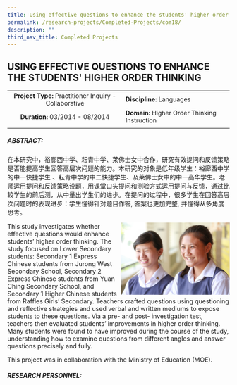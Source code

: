 ```yaml
---
title: Using effective questions to enhance the students' higher order thinking
permalink: /research-projects/Completed-Projects/com18/
description: ""
third_nav_title: Completed Projects
---
```

## USING EFFECTIVE QUESTIONS TO ENHANCE THE STUDENTS' HIGHER ORDER THINKING

|   |   |
|:-:|---|
| **Project Type:** Practitioner Inquiry - Collaborative  | **Discipline:** Languages  |
| **Duration:** 03/2014 - 08/2014  | **Domain:** Higher Order Thinking Instruction  |
|   |   |

##### ABSTRACT:

在本研究中，裕廊西中学、耘青中学、莱佛士女中合作，研究有效提问和反馈策略是否能提高学生回答高层次问题的能力。本研究的对象是低年级学生：裕廊西中学的中一快捷学生 、耘青中学的中二快捷学生、及莱佛士女中的中一高华学生。老师运用提问和反馈策略设题，用课堂口头提问和测验方式运用提问与反馈，通过比较学生的前后测，从中量出学生们的进步。在提问的过程中，很多学生在回答高层次问题时的表现进步：学生懂得针对题目作答, 答案也更加完整, 并懂得从多角度思考。

<img src="/images/IMG_9813.jpg" style="width:49%" align=right>
This study investigates whether effective questions would enhance students’ higher order thinking. The study focused on Lower Secondary students: Secondary 1 Express Chinese students from Jurong West Secondary School, Secondary 2 Express Chinese students from Yuan Ching Secondary School, and Secondary 1 Higher Chinese students from Raffles Girls’ Secondary. Teachers crafted questions using questioning and reflective strategies and used verbal and written mediums to expose students to these questions. Via a pre- and post- investigation test, teachers then evaluated students’ improvements in higher order thinking. Many students were found to have improved during the course of the study, understanding how to examine questions from different angles and answer questions precisely and fully.

This project was in collaboration with the Ministry of Education (MOE).

##### RESEARCH PERSONNEL:




